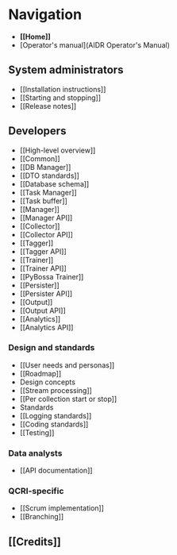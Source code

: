 # Navigation

* **[[Home]]**
* [Operator's manual](AIDR Operator's Manual)

## System administrators

* [[Installation instructions]]
* [[Starting and stopping]]
* [[Release notes]]

## Developers

* [[High-level overview]]
* [[Common]]
* [[DB Manager]]
 * [[DTO standards]]
 * [[Database schema]]
* [[Task Manager]]
 * [[Task buffer]]
* [[Manager]]
 * [[Manager API]]
* [[Collector]]
 * [[Collector API]]
* [[Tagger]]
 * [[Tagger API]]
* [[Trainer]]
 * [[Trainer API]]
 * [[PyBossa Trainer]]
* [[Persister]]
 * [[Persister API]]
* [[Output]]
 * [[Output API]]
* [[Analytics]]
 * [[Analytics API]]

### Design and standards

* [[User needs and personas]]
* [[Roadmap]]
* Design concepts
 * [[Stream processing]]
 * [[Per collection start or stop]]
* Standards
 * [[Logging standards]]
 * [[Coding standards]]
* [[Testing]]

### Data analysts

* [[API documentation]]

### QCRI-specific

* [[Scrum implementation]]
* [[Branching]]


## [[Credits]]